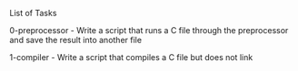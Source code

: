 List of Tasks

0-preprocessor - Write a script that runs a C file through the preprocessor and save the result into another file

1-compiler - Write a script that compiles a C file but does not link
